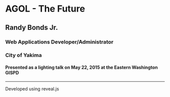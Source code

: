 # AGOL - The Future
## Randy Bonds Jr.
### Web Applications Developer/Administrator
### City of Yakima 
#### Presented as a lighting talk on May 22, 2015 at the Eastern Washington GISPD

----
Developed using reveal.js